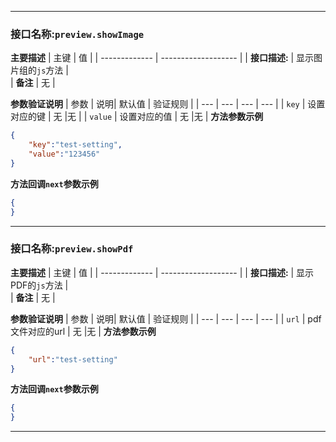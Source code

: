 ***
### **接口名称**:`preview.showImage`
**主要描述**
| 主键          | 值                         |
| ------------- | ------------------- |
| **接口描述:** | 显示图片组的`js`方法 |  
| **备注** | 无 |  

**参数验证说明**
| 参数 | 说明| 默认值 | 验证规则 |
| --- | --- | --- | --- |
| `key` | 设置对应的键 | 无 |无 |
| `value` | 设置对应的值 | 无 |无 |
**方法参数示例**

~~~json
{
    "key":"test-setting",
    "value":"123456"
}

~~~

**方法回调`next`参数示例**

~~~json
{
}

~~~
***

### **接口名称**:`preview.showPdf`
**主要描述**
| 主键          | 值                         |
| ------------- | ------------------- |
| **接口描述:** | 显示PDF的`js`方法 |  
| **备注** | 无 |  

**参数验证说明**
| 参数 | 说明| 默认值 | 验证规则 |
| --- | --- | --- | --- |
| `url` | pdf文件对应的url | 无 |无 |
**方法参数示例**

~~~json
{
    "url":"test-setting"
}

~~~

**方法回调`next`参数示例**

~~~json
{
}

~~~
***